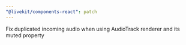 ```yaml
---
"@livekit/components-react": patch
---
```


Fix duplicated incoming audio when using AudioTrack renderer and its muted property
